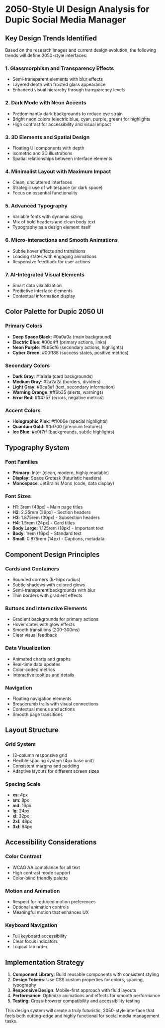 # 2050-Style UI Design Analysis for Dupic Social Media Manager

## Key Design Trends Identified

Based on the research images and current design evolution, the following trends will define 2050-style interfaces:

### 1. Glassmorphism and Transparency Effects
- Semi-transparent elements with blur effects
- Layered depth with frosted glass appearance
- Enhanced visual hierarchy through transparency levels

### 2. Dark Mode with Neon Accents
- Predominantly dark backgrounds to reduce eye strain
- Bright neon colors (electric blue, cyan, purple, green) for highlights
- High contrast for accessibility and visual impact

### 3. 3D Elements and Spatial Design
- Floating UI components with depth
- Isometric and 3D illustrations
- Spatial relationships between interface elements

### 4. Minimalist Layout with Maximum Impact
- Clean, uncluttered interfaces
- Strategic use of whitespace (or dark space)
- Focus on essential functionality

### 5. Advanced Typography
- Variable fonts with dynamic sizing
- Mix of bold headers and clean body text
- Typography as a design element itself

### 6. Micro-interactions and Smooth Animations
- Subtle hover effects and transitions
- Loading states with engaging animations
- Responsive feedback for user actions

### 7. AI-Integrated Visual Elements
- Smart data visualization
- Predictive interface elements
- Contextual information display

## Color Palette for Dupic 2050 UI

### Primary Colors
- **Deep Space Black**: #0a0a0a (main background)
- **Electric Blue**: #00d4ff (primary actions, links)
- **Neon Purple**: #8b5cf6 (secondary actions, highlights)
- **Cyber Green**: #00ff88 (success states, positive metrics)

### Secondary Colors
- **Dark Gray**: #1a1a1a (card backgrounds)
- **Medium Gray**: #2a2a2a (borders, dividers)
- **Light Gray**: #9ca3af (text, secondary information)
- **Warning Orange**: #ff6b35 (alerts, warnings)
- **Error Red**: #ff4757 (errors, negative metrics)

### Accent Colors
- **Holographic Pink**: #ff006e (special highlights)
- **Quantum Gold**: #ffd700 (premium features)
- **Ice Blue**: #e0f7ff (backgrounds, subtle highlights)

## Typography System

### Font Families
- **Primary**: Inter (clean, modern, highly readable)
- **Display**: Space Grotesk (futuristic headers)
- **Monospace**: JetBrains Mono (code, data display)

### Font Sizes
- **H1**: 3rem (48px) - Main page titles
- **H2**: 2.25rem (36px) - Section headers
- **H3**: 1.875rem (30px) - Subsection headers
- **H4**: 1.5rem (24px) - Card titles
- **Body Large**: 1.125rem (18px) - Important text
- **Body**: 1rem (16px) - Standard text
- **Small**: 0.875rem (14px) - Captions, metadata

## Component Design Principles

### Cards and Containers
- Rounded corners (8-16px radius)
- Subtle shadows with colored glows
- Semi-transparent backgrounds with blur
- Thin borders with gradient effects

### Buttons and Interactive Elements
- Gradient backgrounds for primary actions
- Hover states with glow effects
- Smooth transitions (200-300ms)
- Clear visual feedback

### Data Visualization
- Animated charts and graphs
- Real-time data updates
- Color-coded metrics
- Interactive tooltips and details

### Navigation
- Floating navigation elements
- Breadcrumb trails with visual connections
- Contextual menus and actions
- Smooth page transitions

## Layout Structure

### Grid System
- 12-column responsive grid
- Flexible spacing system (4px base unit)
- Consistent margins and padding
- Adaptive layouts for different screen sizes

### Spacing Scale
- **xs**: 4px
- **sm**: 8px
- **md**: 16px
- **lg**: 24px
- **xl**: 32px
- **2xl**: 48px
- **3xl**: 64px

## Accessibility Considerations

### Color Contrast
- WCAG AA compliance for all text
- High contrast mode support
- Color-blind friendly palette

### Motion and Animation
- Respect for reduced motion preferences
- Optional animation controls
- Meaningful motion that enhances UX

### Keyboard Navigation
- Full keyboard accessibility
- Clear focus indicators
- Logical tab order

## Implementation Strategy

1. **Component Library**: Build reusable components with consistent styling
2. **Design Tokens**: Use CSS custom properties for colors, spacing, typography
3. **Responsive Design**: Mobile-first approach with fluid layouts
4. **Performance**: Optimize animations and effects for smooth performance
5. **Testing**: Cross-browser compatibility and accessibility testing

This design system will create a truly futuristic, 2050-style interface that feels both cutting-edge and highly functional for social media management tasks.

